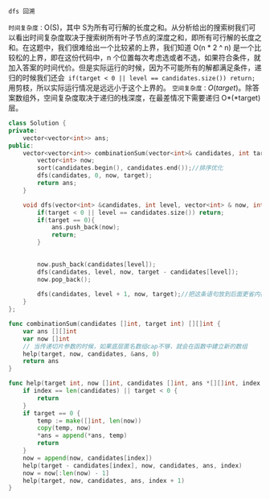 `dfs 回溯` 

`时间复杂度：`O(S)，其中 S为所有可行解的长度之和。从分析给出的搜索树我们可以看出时间复杂度取决于搜索树所有叶子节点的深度之和，即所有可行解的长度之和。在这题中，我们很难给出一个比较紧的上界，我们知道 O(n * 2 ^ n) 是一个比较松的上界，即在这份代码中，n 个位置每次考虑选或者不选，如果符合条件，就加入答案的时间代价。但是实际运行的时候，因为不可能所有的解都满足条件，递归的时候我们还会` if(target < 0 || level == candidates.size()) return;`用剪枝，所以实际运行情况是远远小于这个上界的。
`空间复杂度：`*O*(*target*)。除答案数组外，空间复杂度取决于递归的栈深度，在最差情况下需要递归 O*(*target) 层。


```cpp
class Solution {
private:
    vector<vector<int>> ans;
public:
    vector<vector<int>> combinationSum(vector<int>& candidates, int target) {
        vector<int> now;
        sort(candidates.begin(), candidates.end());//排序优化
        dfs(candidates, 0, now, target);
        return ans;
    }

    void dfs(vector<int> &candidates, int level, vector<int> & now, int target){
        if(target < 0 || level == candidates.size()) return;
        if(target == 0){
            ans.push_back(now);
            return;
        }
        

        now.push_back(candidates[level]);
        dfs(candidates, level, now, target - candidates[level]);
        now.pop_back();
        
        dfs(candidates, level + 1, now, target);//把这条语句放到后面更省内存
    }
};
```

```go
func combinationSum(candidates []int, target int) [][]int {
    var ans [][]int
    var now []int
    // 当传递切片参数的时候，如果底层匿名数组cap不够，就会在函数中建立新的数组
    help(target, now, candidates, &ans, 0)
    return ans
}

func help(target int, now []int, candidates []int, ans *[][]int, index int) {
    if index == len(candidates) || target < 0 {
        return 
    }
    if target == 0 {
        temp := make([]int, len(now))
        copy(temp, now)
        *ans = append(*ans, temp)
        return
    }
    now = append(now, candidates[index])
    help(target - candidates[index], now, candidates, ans, index)
    now = now[:len(now) - 1]
    help(target, now, candidates, ans, index + 1)
}
```

